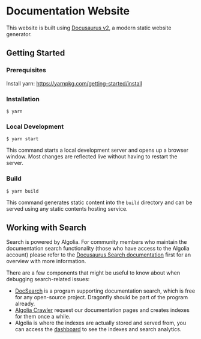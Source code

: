 # Documentation Website

This website is built using [Docusaurus v2](https://docusaurus.io/), a modern static website generator.

## Getting Started

### Prerequisites

Install yarn: https://yarnpkg.com/getting-started/install

### Installation

```
$ yarn
```

### Local Development

```
$ yarn start
```

This command starts a local development server and opens up a browser window. Most changes are reflected live without having to restart the server.

### Build

```
$ yarn build
```

This command generates static content into the `build` directory and can be served using any static contents hosting service.

## Working with Search

Search is powered by Algolia.
For community members who maintain the documentation search functionality (those who have access to the Algolia account)
please refer to the [Docusaurus Search documentation](https://docusaurus.io/docs/search) first for an overview with more information.

There are a few components that might be useful to know about when debugging search-related issues:

- [DocSearch](https://docsearch.algolia.com/) is a program supporting documentation search, which is free for any open-source project. Dragonfly should be part of the program already.
- [Algolia Crawler](https://crawler.algolia.com/) request our documentation pages and creates indexes for them once a while.
- Algolia is where the indexes are actually stored and served from, you can access the [dashboard](https://dashboard.algolia.com/) to see the indexes and search analytics.
